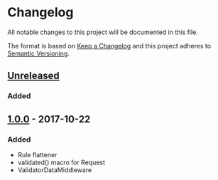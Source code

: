 # Changelog
All notable changes to this project will be documented in this file.

The format is based on [Keep a Changelog](http://keepachangelog.com/en/1.0.0/)
and this project adheres to [Semantic Versioning](http://semver.org/spec/v2.0.0.html).

## [Unreleased]
### Added

## [1.0.0] - 2017-10-22
### Added
- Rule flattener
- validated() macro for Request
- ValidatorDataMiddleware

[Unreleased]: https://github.com/baethon/adonis-validator-extras/compare/v1.0.0...HEAD
[1.0.0]: https://github.com/baethon/adonis-validator-extras/compare/70b7c7a...1.0.0
